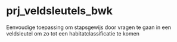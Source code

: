 # prj_veldsleutels_bwk
Eenvoudige toepassing om stapsgewijs door vragen te gaan in een veldsleutel om zo tot een habitatclassificatie te komen
